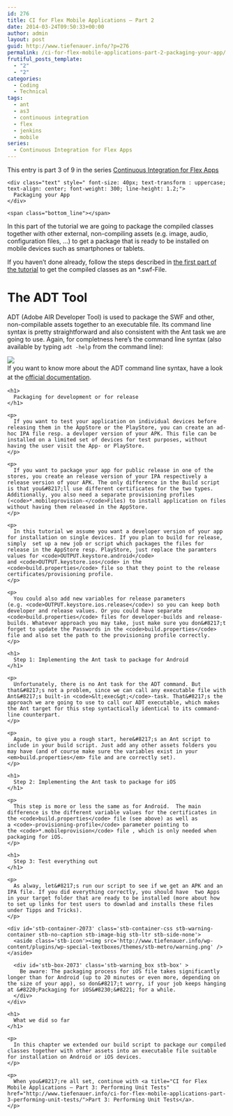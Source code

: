 ```yaml
---
id: 276
title: CI for Flex Mobile Applications – Part 2
date: 2014-03-24T09:50:33+00:00
author: admin
layout: post
guid: http://www.tiefenauer.info/?p=276
permalink: /ci-for-flex-mobile-applications-part-2-packaging-your-app/
frutiful_posts_template:
  - "2"
  - "2"
categories:
  - Coding
  - Technical
tags:
  - ant
  - as3
  - continuous integration
  - flex
  - jenkins
  - mobile
series:
  - Continuous Integration for Flex Apps
---
```

<div class="seriesmeta">
  This entry is part 3 of 9 in the series <a href="http://www.tiefenauer.info/series/flex-ci/" class="series-35" title="Continuous Integration for Flex Apps">Continuous Integration for Flex Apps</a>
</div>

<div class="fruitful_description_box">
  <div class="fruitful_description shadow-type-1 " id="desc-box-39">
    <span class="top_line"></span>
    
    <div class="text" style=" font-size: 40px; text-transform : uppercase; text-align: center; font-weight: 300; line-height: 1.2;">
      Packaging your App
    </div>
    
    <span class="bottom_line"></span>
  </div>
</div>

<div class="clearfix">
</div>

In this part of the tutorial we are going to package the compiled classes together with other external, non-compiling assets (e.g. image, audio, configuration files, &#8230;) to get a package that is ready to be installed on mobile devices such as smartphones or tablets.

If you haven&#8217;t done already, follow the steps described in [the first part of the tutorial](http://www.tiefenauer.info/ci-for-flex-mobile-applications-part-1-compiling-your-code/ "CI for Flex Mobile Applications – Part 1: Compiling your code") to get the compiled classes as an *.swf-File.

<!--more-->

# The ADT Tool

ADT (Adobe AIR Developer Tool) is used to package the SWF and other, non-compilable assets together to an executable file. Its command line syntax is pretty straightforward and also consistent with the Ant task we are going to use. Again, for completness here&#8217;s the command line syntax (also available by typing `adt -help` from the command line):

<span style="line-height: 1.5;">

<div id='stb-container-4914' class='stb-container-css stb-info-container stb-no-caption stb-image-big stb-ltr stb-side-none'>
  <aside class='stb-icon'><img src='http://www.tiefenauer.info/wp-content/plugins/wp-special-textboxes/themes/stb-metro/info.png' /></aside>
  
  <div id='stb-box-4914' class='stb-info_box stb-box' >
    If you want to know more about the ADT command line syntax, have a look at the </span><a style="line-height: 1.5;" title="Adobe AIR * AIR Developer Tool (ADT)" href="http://help.adobe.com/en_US/air/build/WS5b3ccc516d4fbf351e63e3d118666ade46-7fd9.html">official documentation</a><span style="line-height: 1.5;">.</div></div></span></p> 
    
    <h1>
      Packaging for development or for release
    </h1>
    
    <p>
      If you want to test your application on individual devices before releasing them in the AppStore or the PlayStore, you can create an ad-hoc IPA file resp. a devloper version of your APK. This file can be installed on a limited set of devices for test purposes, without having the user visit the App- or PlayStore.
    </p>
    
    <p>
      If you want to package your app for public release in one of the stores, you create an release version of your IPA respectively a release version of your APK. The only difference in the Build script is that you&#8217;ll use different certificates for the two types. Additionally, you also need a separate provisioning profiles (<code>*.mobileprovision-</code>Files) to install application on files without having them released in the AppStore.
    </p>
    
    <p>
      In this tutorial we assume you want a developer version of your app for installation on single devices. If you plan to build for release, simply  set up a new job or script which packages the files for release in the AppStore resp. PlayStore, just replace the paramters values for <code>OUTPUT.keystore.android</code>  and <code>OUTPUT.keystore.ios</code> in the <code>build.properties</code> file so that they point to the release certificates/provisioning profile.
    </p>
    
    <p>
      You could also add new variables for release parameters (e.g. <code>OUTPUT.keystore.ios.release</code>) so you can keep both developer and release values. Or you could have separate <code>build.properties</code> files for developer-builds and release-builds. Whatever approach you may take, just make sure you don&#8217;t forget to update the Passwords in the <code>build.properties</code> file and also set the path to the provisioning profile correctly.
    </p>
    
    <h1>
      Step 1: Implementing the Ant task to package for Android
    </h1>
    
    <p>
      Unfortunately, there is no Ant task for the ADT command. But that&#8217;s not a problem, since we can call any executable file with Ant&#8217;s built-in <code>&lt;exec&gt;</code>-task. That&#8217;s the approach we are going to use to call our ADT executable, which makes the Ant target for this step syntactically identical to its command-line counterpart.
    </p>
    
    <p>
      Again, to give you a rough start, here&#8217;s an Ant script to include in your build script. Just add any other assets folders you may have (and of course make sure the variables exist in your <em>build.properties</em> file and are correctly set).
    </p>
    
    <h1>
      Step 2: Implementing the Ant task to package for iOS
    </h1>
    
    <p>
      This step is more or less the same as for Android.  The main difference is the different variable values for the certificates in the <code>build.properties</code> file (see above) as well as a <code>-provisioning-profile</code> parameter pointing to the <code>*.mobileprovision</code> file , which is only needed when packaging for iOS.
    </p>
    
    <h1>
      Step 3: Test everything out
    </h1>
    
    <p>
      As alway, let&#8217;s run our script to see if we get an APK and an IPA file. If you did everything correctly, you should have  two Apps in your target folder that are ready to be installed (more about how to set up links for test users to downlad and installs these files under Tipps and Tricks).
    </p>
    
    <div id='stb-container-2073' class='stb-container-css stb-warning-container stb-no-caption stb-image-big stb-ltr stb-side-none'>
      <aside class='stb-icon'><img src='http://www.tiefenauer.info/wp-content/plugins/wp-special-textboxes/themes/stb-metro/warning.png' /></aside>
      
      <div id='stb-box-2073' class='stb-warning_box stb-box' >
        Be aware: The packaging process for iOS file takes significantly longer than for Android (up to 20 minutes or even more, depending on the size of your app), so don&#8217;t worry, if your job keeps hanging at &#8220;Packaging for iOS&#8230;&#8221; for a while.
      </div>
    </div>
    
    <h1>
      What we did so far
    </h1>
    
    <p>
      In this chapter we extended our build script to package our compiled classes together with other assets into an executable file suitable for installation on Android or iOS devices.
    </p>
    
    <p>
      When you&#8217;re all set, continue with <a title="CI for Flex Mobile Applications – Part 3: Performing Unit Tests" href="http://www.tiefenauer.info/ci-for-flex-mobile-applications-part-3-performing-unit-tests/">Part 3: Performing Unit Tests</a>.
    </p>
